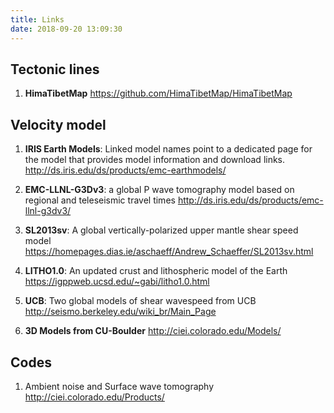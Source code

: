 ```yaml
---
title: Links
date: 2018-09-20 13:09:30
---
```


## Tectonic lines

1. **HimaTibetMap** 
https://github.com/HimaTibetMap/HimaTibetMap

## Velocity model

1. **IRIS Earth Models**: Linked model names point to a dedicated page for the model that provides model information and download links.
http://ds.iris.edu/ds/products/emc-earthmodels/

2. **EMC-LLNL-G3Dv3**: a global P wave tomography model based on regional and teleseismic travel times 
http://ds.iris.edu/ds/products/emc-llnl-g3dv3/

3. **SL2013sv**: A global vertically-polarized upper mantle shear speed model
https://homepages.dias.ie/aschaeff/Andrew_Schaeffer/SL2013sv.html

4. **LITHO1.0**: An updated crust and lithospheric model of the Earth
https://igppweb.ucsd.edu/~gabi/litho1.0.html

4. **UCB**: Two global models of shear wavespeed from UCB
http://seismo.berkeley.edu/wiki_br/Main_Page

5. **3D Models from CU-Boulder**
http://ciei.colorado.edu/Models/

## Codes

1. Ambient noise and Surface wave tomography
http://ciei.colorado.edu/Products/
